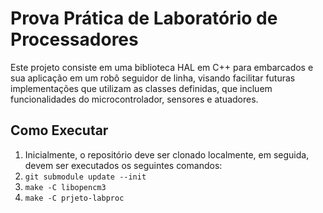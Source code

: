 # Prova Prática de Laboratório de Processadores

Este projeto consiste em uma biblioteca HAL em C++ para embarcados e sua aplicação em um robô seguidor de linha, visando facilitar futuras implementações que utilizam as classes definidas, que incluem funcionalidades do microcontrolador, sensores e atuadores.

## Como Executar

 1. Inicialmente, o repositório deve ser clonado localmente, em seguida, devem ser executados os seguintes comandos:
 2. `git submodule update --init`
 3. `make -C libopencm3`
 4. `make -C prjeto-labproc`
